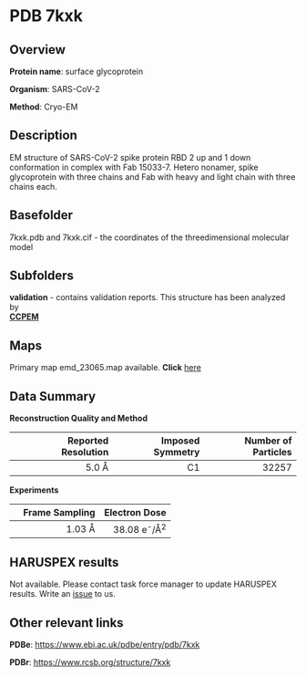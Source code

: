 # PDB 7kxk

## Overview

**Protein name**: surface glycoprotein

**Organism**: SARS-CoV-2

**Method**: Cryo-EM

## Description

EM structure of SARS-CoV-2 spike protein RBD 2 up and 1 down conformation in complex with Fab 15033-7. Hetero nonamer, spike glycoprotein with three chains and Fab with heavy and light chain with three chains each. 

## Basefolder

7kxk.pdb and 7kxk.cif - the coordinates of the threedimensional molecular model

## Subfolders





**validation** - contains validation reports. This structure has been analyzed by <br>     [**CCPEM**](https://github.com/thorn-lab/coronavirus_structural_task_force/tree/master/pdb/surface_glycoprotein/SARS-CoV-2/7kxk/validation/ccpem-validation)



## Maps

Primary map emd_23065.map available. **Click** [here](http://ftp.wwpdb.org/pub/emdb/structures/EMD-23065/map/) 

## Data Summary
**Reconstruction Quality and Method**

|   | Reported Resolution | Imposed Symmetry | Number of Particles |
|---|-------------:|----------------:|--------------:|
|   |5.0 Å|C1|32257|

**Experiments**

|   | Frame Sampling | Electron Dose |
|---|-------------:|----------------:|
|   |1.03 Å|38.08 e<sup>-</sup>/Å<sup>2</sup>|

## HARUSPEX results

Not available. Please contact task force manager to update HARUSPEX results. Write an [issue](https://github.com/thorn-lab/coronavirus_structural_task_force/issues) to us.

## Other relevant links 
**PDBe**:  https://www.ebi.ac.uk/pdbe/entry/pdb/7kxk
 
**PDBr**: https://www.rcsb.org/structure/7kxk 

